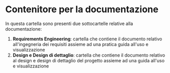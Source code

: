 # Contenitore per la documentazione
In questa cartella sono presenti due sottocartelle relative alla documentazione:

1) **Requirements Engineering**: cartella che contiene il documento relativo all'ingegneria dei requisiti assieme ad una pratica guida all'uso e visualizzazione
2) **Design e Design di dettaglio**: cartella che contiene il documento relativo al design e design di dettaglio del progetto assieme ad una guida all'uso e visualizzazione 
